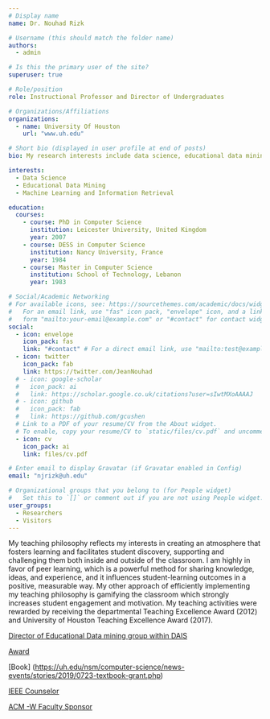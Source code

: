```yaml
---
# Display name
name: Dr. Nouhad Rizk

# Username (this should match the folder name)
authors:
  - admin

# Is this the primary user of the site?
superuser: true

# Role/position
role: Instructional Professor and Director of Undergraduates

# Organizations/Affiliations
organizations:
  - name: University Of Houston
    url: "www.uh.edu"

# Short bio (displayed in user profile at end of posts)
bio: My research interests include data science, educational data mining, machine learning and information retrieval.

interests:
  - Data Science
  - Educational Data Mining
  - Machine Learning and Information Retrieval

education:
  courses:
    - course: PhD in Computer Science
      institution: Leicester University, United Kingdom
      year: 2007
    - course: DESS in Computer Science
      institution: Nancy University, France
      year: 1984
    - course: Master in Computer Science
      institution: School of Technology, Lebanon
      year: 1983

# Social/Academic Networking
# For available icons, see: https://sourcethemes.com/academic/docs/widgets/#icons
#   For an email link, use "fas" icon pack, "envelope" icon, and a link in the
#   form "mailto:your-email@example.com" or "#contact" for contact widget.
social:
  - icon: envelope
    icon_pack: fas
    link: "#contact" # For a direct email link, use "mailto:test@example.org".
  - icon: twitter
    icon_pack: fab
    link: https://twitter.com/JeanNouhad
  # - icon: google-scholar
  #   icon_pack: ai
  #   link: https://scholar.google.co.uk/citations?user=sIwtMXoAAAAJ
  # - icon: github
  #   icon_pack: fab
  #   link: https://github.com/gcushen
  # Link to a PDF of your resume/CV from the About widget.
  # To enable, copy your resume/CV to `static/files/cv.pdf` and uncomment the lines below.
  - icon: cv
    icon_pack: ai
    link: files/cv.pdf

# Enter email to display Gravatar (if Gravatar enabled in Config)
email: "njrizk@uh.edu"

# Organizational groups that you belong to (for People widget)
#   Set this to `[]` or comment out if you are not using People widget.
user_groups:
  - Researchers
  - Visitors
---
```


My teaching philosophy reflects my interests in creating an atmosphere that fosters
learning and facilitates student discovery, supporting and challenging them both inside
and outside of the classroom. I am highly in favor of peer learning, which is a powerful
method for sharing knowledge, ideas, and experience, and it influences student-learning
outcomes in a positive, measurable way. My other approach of efficiently implementing
my teaching philosophy is gamifying the classroom which strongly increases student
engagement and motivation. My teaching activities were rewarded by receiving the
departmental Teaching Excellence Award (2012) and University of Houston Teaching
Excellence Award (2017). 

[Director of Educational Data mining group within DAIS](http://dais.cs.uh.edu/people.html)

[Award](https://uh.edu/nsm/computer-science/news-events/stories/2017/0508-rizk-award.php)

[Book] (https://uh.edu/nsm/computer-science/news-events/stories/2019/0723-textbook-grant.php)

[IEEE Counselor](http:ieee.org)

[ACM -W Faculty Sponsor](http://Acm.org)
